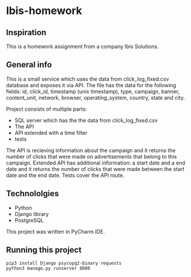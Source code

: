 # Ibis-homework
## Inspiration
This is a homework assignment from a company Ibis Solutions.
## General info
This is a small service which uses the data from click_log_fixed.csv database and exposes it via API. The file has the data for the following fields: id, click_id, timestamp (unix timestamp), type, campaign,
banner, content_unit, network, browser, operating_system, country, state and city.

Project consists of multiple parts:
* SQL server which has the the data from click_log_fixed.csv
* The API
* API extended with a time filter
* tests

The API is recieving information about the campaign and it returns the number of clicks that were made on advertisements that belong to this
campaign. Extended API has additional information: a start date and a end date and it returns the number of clicks that were made between the start date and the end
date. Tests cover the API route.
## Technololgies
* Python
* Django library
* PostgreSQL

This project was written in PyCharm IDE.
## Running this project 
``` 
pip3 install Django psycopg2-binary requests
python3 manage.py runserver 8000
``` 


